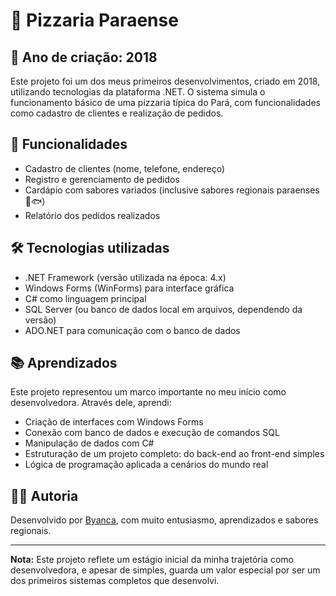 # 🍕 Pizzaria Paraense

## 📅 Ano de criação: 2018

Este projeto foi um dos meus primeiros desenvolvimentos, criado em 2018, utilizando tecnologias da plataforma .NET. O sistema simula o funcionamento básico de uma pizzaria típica do Pará, com funcionalidades como cadastro de clientes e realização de pedidos.

## 🧾 Funcionalidades

- Cadastro de clientes (nome, telefone, endereço)
- Registro e gerenciamento de pedidos
- Cardápio com sabores variados (inclusive sabores regionais paraenses 🌽🐟)
- Relatório dos pedidos realizados

## 🛠 Tecnologias utilizadas

- .NET Framework (versão utilizada na época: 4.x)
- Windows Forms (WinForms) para interface gráfica
- C# como linguagem principal
- SQL Server (ou banco de dados local em arquivos, dependendo da versão)
- ADO.NET para comunicação com o banco de dados

## 📚 Aprendizados

Este projeto representou um marco importante no meu início como desenvolvedora. Através dele, aprendi:

- Criação de interfaces com Windows Forms
- Conexão com banco de dados e execução de comandos SQL
- Manipulação de dados com C#
- Estruturação de um projeto completo: do back-end ao front-end simples
- Lógica de programação aplicada a cenários do mundo real

## 👩‍💻 Autoria

Desenvolvido por [Byanca](https://github.com/byancakarolyne), com muito entusiasmo, aprendizados e sabores regionais.

---

**Nota:** Este projeto reflete um estágio inicial da minha trajetória como desenvolvedora, e apesar de simples, guarda um valor especial por ser um dos primeiros sistemas completos que desenvolvi.
